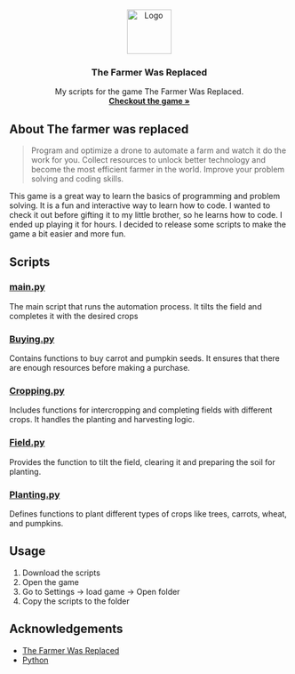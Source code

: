 <br />
<p align="center">
  <a href="https://github.com/coencoensmeets/TheFarmerWasReplaced">
    <img src="https://img.tapimg.net/market/images/Flvzys6lW5ufMYN6upFWbO-5tIfc.jpg/appicon?t=1" alt="Logo" width="80" height="80">
  </a>

  <h3 align="center">The Farmer Was Replaced</h3>

  <p align="center">
    My scripts for the game The Farmer Was Replaced.
    <br />
    <a href="https://store.steampowered.com/app/2060160/The_Farmer_Was_Replaced/"><strong>Checkout the game »</strong></a>
    <br />
  </p>
</p>

## About The farmer was replaced

> Program and optimize a drone to automate a farm and watch it do the work for you. Collect resources to unlock better technology and become the most efficient farmer in the world. Improve your problem solving and coding skills.

This game is a great way to learn the basics of programming and problem solving. It is a fun and interactive way to learn how to code. I wanted to check it out before gifting it to my little brother, so he learns how to code. I ended up playing it for hours. I decided to release some scripts to make the game a bit easier and more fun.

## Scripts

### [main.py](main.py)

The main script that runs the automation process. It tilts the field and completes it with the desired crops

### [Buying.py](Buying.py)

Contains functions to buy carrot and pumpkin seeds. It ensures that there are enough resources before making a purchase.

### [Cropping.py](Cropping.py)

Includes functions for intercropping and completing fields with different crops. It handles the planting and harvesting logic.

### [Field.py](Field.py)

Provides the function to tilt the field, clearing it and preparing the soil for planting.

### [Planting.py](Planting.py)

Defines functions to plant different types of crops like trees, carrots, wheat, and pumpkins.

## Usage

1. Download the scripts
2. Open the game
3. Go to Settings -> load game -> Open folder
4. Copy the scripts to the folder

## Acknowledgements

- [The Farmer Was Replaced](https://store.steampowered.com/app/2060160/The_Farmer_Was_Replaced/)
- [Python](https://www.python.org/)
